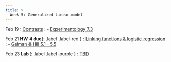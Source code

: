 ```yaml
---
title: >
  Week 5: Generalized linear model
---
```


Feb 19
: [Contrasts](https://socialinteractionlab.github.io/psych710-notes/contrasts.html)
  : - [Experimentology 7.3](https://experimentology.io/007-models.html#regression-models)

Feb 21 **HW 4 due**{: .label .label-red }
: [Linking functions & logistic regression](https://socialinteractionlab.github.io/psych710-notes/generalized-linear-model.html)
  : - [Gelman & Hill 5.1 - 5.5](#)

Feb 23 **Lab**{: .label .label-purple }
: [TBD](#)
